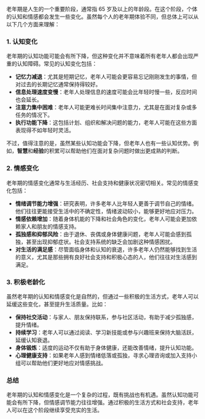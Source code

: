 老年期是人生的一个重要阶段，通常指 65 岁及以上的年龄段。在这个阶段，个体的认知和情感都会发生一些变化。虽然每个人的老年期体验不同，但总体上可以从以下几个方面来理解：

### 1. **认知变化**

老年期的认知功能可能会有所下降，但这种变化并不意味着所有老年人都会出现严重的认知障碍。常见的认知变化包括：

- **记忆力减退**：尤其是短期记忆，老年人可能会更容易忘记刚刚发生的事情，但对过去的长期记忆通常保持得较好。
- **信息处理速度变慢**：老年人处理信息的速度可能会比年轻时慢一些，反应时间也会延长。
- **注意力集中困难**：老年人可能更难长时间集中注意力，尤其是在面对复杂或多任务的情况下。
- **执行功能下降**：这包括计划、组织和解决问题的能力，老年人可能在这些方面表现得不如年轻时灵活。

不过，值得注意的是，虽然某些认知功能会下降，但老年人也有一些认知优势。例如，**智慧**和**经验**的积累可以帮助他们在面对复杂问题时做出更成熟的判断。

### 2. **情感变化**

老年期的情感变化通常与生活经历、社会支持和健康状况密切相关。常见的情感变化包括：

- **情绪调节能力增强**：研究表明，许多老年人比年轻人更善于调节自己的情绪。他们往往更能接受生活中的不确定性，情绪波动较小，能够更好地应对压力。
- **情感依赖增加**：随着身体机能的下降和社会角色的变化，老年人可能会更加依赖家人和朋友的情感支持。
- **孤独感和抑郁风险**：由于退休、丧偶或身体健康问题，老年人可能会感到孤独，甚至出现抑郁症状。社会支持系统的缺乏会加剧这种情感困扰。
- **对生活的满足感**：尽管面临身体和认知的衰退，许多老年人仍然能够找到生活的意义，尤其是那些拥有良好社会支持和积极心态的人，他们往往对生活感到满足。

### 3. **积极老龄化**

虽然老年期的认知和情感变化是自然的，但通过一些积极的生活方式，老年人可以延缓这些变化，甚至提升生活质量。比如：

- **保持社交活动**：与家人、朋友保持联系，参与社区活动，有助于减少孤独感，提升情绪。
- **持续学习**：老年人可以通过阅读、学习新技能或参与兴趣班来保持大脑活跃，延缓认知衰退。
- **身体锻炼**：适度的运动不仅有助于身体健康，还能改善情绪，提升认知功能。
- **心理健康支持**：如果老年人感到情绪低落或孤独，寻求心理咨询或加入支持小组可以帮助他们更好地应对情感挑战。

### 总结

老年期的认知和情感变化是一个复杂的过程，既有挑战也有机遇。虽然认知功能可能会有所下降，但情感调节能力往往增强。通过积极的生活方式和社会支持，老年人可以在这个阶段继续享受充实的生活。
